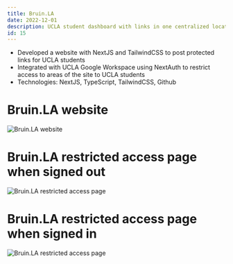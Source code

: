```yaml
---
title: Bruin.LA
date: 2022-12-01
description: UCLA student dashboard with links in one centralized location
id: 15
---
```

- Developed a website with NextJS and TailwindCSS to post protected links for UCLA students
- Integrated with UCLA Google Workspace using NextAuth to restrict access to areas of the site to UCLA students
- Technologies: NextJS, TypeScript, TailwindCSS, Github

# Bruin.LA website
![Bruin.LA website](/projects/bruin-la.png)

# Bruin.LA restricted access page when signed out
![Bruin.LA restricted access page](/projects/bruin-la-login.png)

# Bruin.LA restricted access page when signed in
![Bruin.LA restricted access page](/projects/bruin-la-loggedin.png)